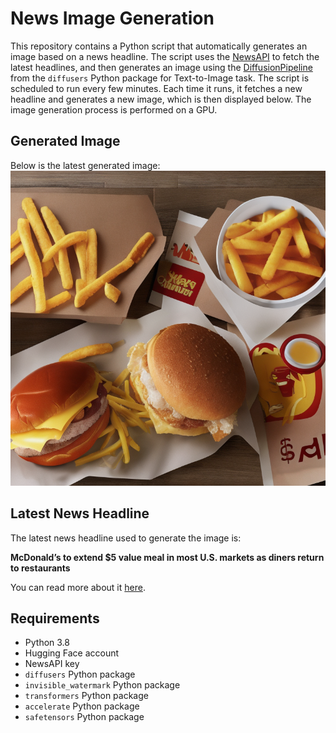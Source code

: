 # News Image Generation
This repository contains a Python script that automatically generates an image based on a news headline. The script uses the [NewsAPI](https://newsapi.org/) to fetch the latest headlines, and then generates an image using the [DiffusionPipeline](https://github.com/huggingface/diffusers) from the `diffusers` Python package for Text-to-Image task.
The script is scheduled to run every few minutes. Each time it runs, it fetches a new headline and generates a new image, which is then displayed below. The image generation process is performed on a GPU.

## Generated Image
Below is the latest generated image:
![Generated Image](image.png)

## Latest News Headline
The latest news headline used to generate the image is:

**McDonald’s to extend $5 value meal in most U.S. markets as diners return to restaurants**

You can read more about it [here](https://news.google.com/rss/articles/CBMiVWh0dHBzOi8vd3d3LmNuYmMuY29tLzIwMjQvMDcvMjIvbWNkb25hbGRzLXRvLWV4dGVuZC01LXZhbHVlLW1lYWwtaW4tbW9zdC1tYXJrZXRzLmh0bWzSAVlodHRwczovL3d3dy5jbmJjLmNvbS9hbXAvMjAyNC8wNy8yMi9tY2RvbmFsZHMtdG8tZXh0ZW5kLTUtdmFsdWUtbWVhbC1pbi1tb3N0LW1hcmtldHMuaHRtbA?oc=5).

## Requirements
- Python 3.8
- Hugging Face account
- NewsAPI key
- `diffusers` Python package
- `invisible_watermark` Python package
- `transformers` Python package
- `accelerate` Python package
- `safetensors` Python package
